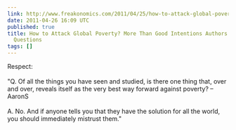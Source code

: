 ```yaml
---
link: http://www.freakonomics.com/2011/04/25/how-to-attack-global-poverty-more-than-good-intentions-authors-answer-your-questions/
date: 2011-04-26 16:09 UTC
published: true
title: How to Attack Global Poverty? More Than Good Intentions Authors Answer Your
  Questions
tags: []
---
```


Respect:<br><br>"Q. Of all the things you have seen and studied, is there one thing that, over and over, reveals itself as the very best way forward against poverty? – AaronS<br><br>A. No. And if anyone tells you that they have the solution for all the world, you should immediately mistrust them."
